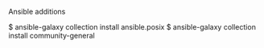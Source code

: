 Ansible additions

$ ansible-galaxy collection install ansible.posix
$ ansible-galaxy collection install community-general
